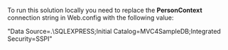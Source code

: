 To run this solution locally you need to replace the **PersonContext** connection string in Web.config with the following value:

"Data Source=.\SQLEXPRESS;Initial Catalog=MVC4SampleDB;Integrated Security=SSPI"